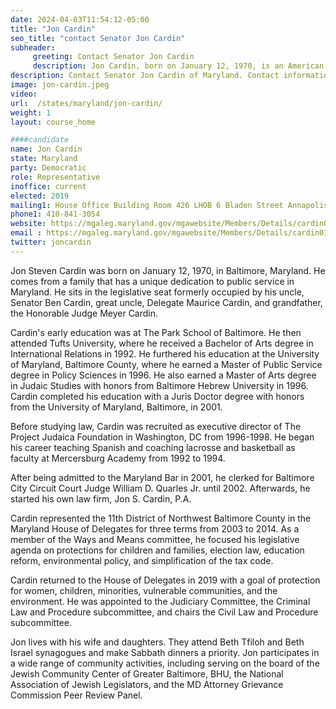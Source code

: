 ```yaml
---
date: 2024-04-03T11:54:12-05:00
title: "Jon Cardin"
seo_title: "contact Senator Jon Cardin"
subheader:
     greeting: Contact Senator Jon Cardin
     description: Jon Cardin, born on January 12, 1970, is an American politician affiliated with the Democratic Party. He serves as a member of the Maryland House of Delegates, representing District 11B. Cardin assumed office on January 11, 2023.
description: Contact Senator Jon Cardin of Maryland. Contact information for Jon Cardin includes email address, phone number, and mailing address.
image: jon-cardin.jpeg
video:
url:  /states/maryland/jon-cardin/
weight: 1
layout: course_home

####candidate
name: Jon Cardin
state: Maryland
party: Democratic
role: Representative
inoffice: current
elected: 2019
mailing1: House Office Building Room 426 LHOB 6 Bladen Street Annapolis, MD 21401
phone1: 410-841-3054
website: https://mgaleg.maryland.gov/mgawebsite/Members/Details/cardin01/
email : https://mgaleg.maryland.gov/mgawebsite/Members/Details/cardin01/
twitter: joncardin
---
```


Jon Steven Cardin was born on January 12, 1970, in Baltimore, Maryland. He comes from a family that has a unique dedication to public service in Maryland. He sits in the legislative seat formerly occupied by his uncle, Senator Ben Cardin, great uncle, Delegate Maurice Cardin, and grandfather, the Honorable Judge Meyer Cardin.

Cardin's early education was at The Park School of Baltimore. He then attended Tufts University, where he received a Bachelor of Arts degree in International Relations in 1992. He furthered his education at the University of Maryland, Baltimore County, where he earned a Master of Public Service degree in Policy Sciences in 1996. He also earned a Master of Arts degree in Judaic Studies with honors from Baltimore Hebrew University in 1996. Cardin completed his education with a Juris Doctor degree with honors from the University of Maryland, Baltimore, in 2001.

Before studying law, Cardin was recruited as executive director of The Project Judaica Foundation in Washington, DC from 1996-1998. He began his career teaching Spanish and coaching lacrosse and basketball as faculty at Mercersburg Academy from 1992 to 1994.

After being admitted to the Maryland Bar in 2001, he clerked for Baltimore City Circuit Court Judge William D. Quarles Jr. until 2002. Afterwards, he started his own law firm, Jon S. Cardin, P.A.

Cardin represented the 11th District of Northwest Baltimore County in the Maryland House of Delegates for three terms from 2003 to 2014. As a member of the Ways and Means committee, he focused his legislative agenda on protections for children and families, election law, education reform, environmental policy, and simplification of the tax code.

Cardin returned to the House of Delegates in 2019 with a goal of protection for women, children, minorities, vulnerable communities, and the environment. He was appointed to the Judiciary Committee, the Criminal Law and Procedure subcommittee, and chairs the Civil Law and Procedure subcommittee.

Jon lives with his wife and daughters. They attend Beth Tfiloh and Beth Israel synagogues and make Sabbath dinners a priority. Jon participates in a wide range of community activities, including serving on the board of the Jewish Community Center of Greater Baltimore, BHU, the National Association of Jewish Legislators, and the MD Attorney Grievance Commission Peer Review Panel.

